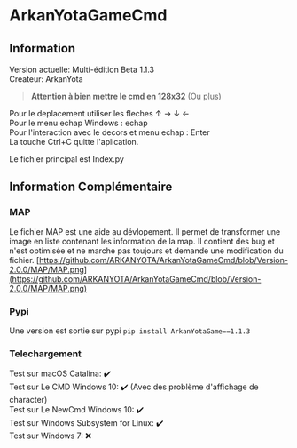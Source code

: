 # ArkanYotaGameCmd
## Information
Version actuelle: Multi-édition Beta 1.1.3    
Createur: ArkanYota

> **Attention à bien mettre le cmd en 128x32** (Ou plus) 

Pour le deplacement utiliser les fleches ↑ → ↓ ←   
Pour le menu echap Windows : echap    
Pour l'interaction avec le decors et menu echap : Enter   
La touche Ctrl+C quitte l'aplication.    

Le fichier principal est Index.py

## Information Complémentaire
### MAP
Le fichier MAP est une aide au dévlopement. Il permet de transformer une image en liste contenant les information de la map. Il contient des bug et n'est optimisée et ne marche pas toujours et demande une modification du fichier.
[https://github.com/ARKANYOTA/ArkanYotaGameCmd/blob/Version-2.0.0/MAP/MAP.png](https://github.com/ARKANYOTA/ArkanYotaGameCmd/blob/Version-2.0.0/MAP/MAP.png)
### Pypi
Une version est sortie sur pypi ```pip install ArkanYotaGame==1.1.3```
### Telechargement
Test sur macOS Catalina: :heavy_check_mark:    
Test sur Le CMD Windows 10: :heavy_check_mark: (Avec des problème d'affichage de character)    
Test sur Le NewCmd Windows 10: :heavy_check_mark:      
Test sur Windows Subsystem for Linux: :heavy_check_mark:    
Test sur Windows 7: :x:    

